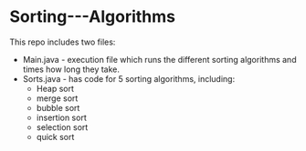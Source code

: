 # Sorting---Algorithms

This repo includes two files:
- Main.java - execution file which runs the different sorting algorithms and times how long they take.
- Sorts.java - has code for 5 sorting algorithms, including:
    - Heap sort
    - merge sort
    - bubble sort
    - insertion sort
    - selection sort
    - quick sort
